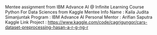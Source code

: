 Mentee assignment from IBM Advance AI @ Infinite Learning Course Python For Data Sciences from Kaggle 
Mentee Info
Name : Kaila Judita Simanjuntak
Program : IBM Advance AI
Personal Mentor : Arifian Saputra
Kaggle Link Project : https://www.kaggle.com/code/cagrigungor/cars-dataset-preprocessing-hasan-a-r-g-ng-r
